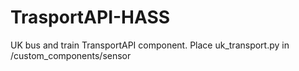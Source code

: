 # TrasportAPI-HASS
UK bus and train TransportAPI component.
Place uk_transport.py in /custom_components/sensor
